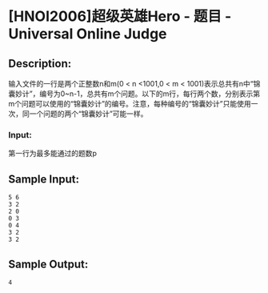 # [HNOI2006]超级英雄Hero - 题目 - Universal Online Judge

## Description: 

输入文件的一行是两个正整数n和m(0 < n <1001,0 < m < 1001)表示总共有n中“锦囊妙计”，编号为0~n-1，总共有m个问题。以下的m行，每行两个数，分别表示第m个问题可以使用的“锦囊妙计”的编号。注意，每种编号的“锦囊妙计”只能使用一次，同一个问题的两个“锦囊妙计”可能一样。

### Input: 

第一行为最多能通过的题数p


## Sample Input: 
```
5 6 
3 2
2 0 
0 3 
0 4
3 2
3 2
```

## Sample Output: 
```
4
```
